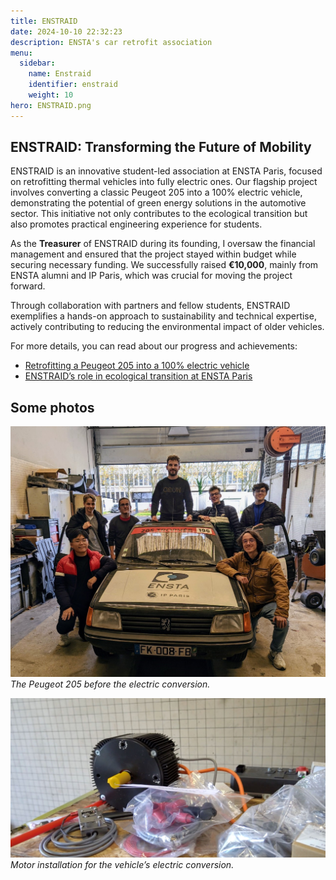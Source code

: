 ```yaml
---
title: ENSTRAID
date: 2024-10-10 22:32:23
description: ENSTA's car retrofit association 
menu:
  sidebar:
    name: Enstraid
    identifier: enstraid
    weight: 10
hero: ENSTRAID.png 
---
```


## ENSTRAID: Transforming the Future of Mobility

ENSTRAID is an innovative student-led association at ENSTA Paris, focused on retrofitting thermal vehicles into fully electric ones. Our flagship project involves converting a classic Peugeot 205 into a 100% electric vehicle, demonstrating the potential of green energy solutions in the automotive sector. This initiative not only contributes to the ecological transition but also promotes practical engineering experience for students.

As the **Treasurer** of ENSTRAID during its founding, I oversaw the financial management and ensured that the project stayed within budget while securing necessary funding. We successfully raised **€10,000**, mainly from ENSTA alumni and IP Paris, which was crucial for moving the project forward.

Through collaboration with partners and fellow students, ENSTRAID exemplifies a hands-on approach to sustainability and technical expertise, actively contributing to reducing the environmental impact of older vehicles.

For more details, you can read about our progress and achievements:
- [Retrofitting a Peugeot 205 into a 100% electric vehicle](https://www.ensta.org/fr/news/retrofit-transformer-une-peugeot-205-thermique-en-vehicule-100-electrique-537)
- [ENSTRAID’s role in ecological transition at ENSTA Paris](https://www.ensta-paris.fr/fr/enstraid-transition-ecologique-sur-bonne-voie)

## Some photos

![Peugeot 205 before retrofit](peugeot205.jpg)
*The Peugeot 205 before the electric conversion.*

![ENSTA students working on the project](motor.jpg)
*Motor installation for the vehicle’s electric conversion.*
